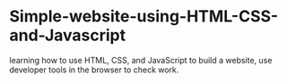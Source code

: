 # Simple-website-using-HTML-CSS-and-Javascript
 learning how to use HTML, CSS, and JavaScript to build a website, use developer tools in the browser to check  work.
